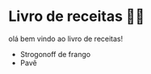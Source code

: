 # Livro de receitas :woman_cook:

olá bem vindo ao livro de receitas!

- Strogonoff de frango
- Pavê



